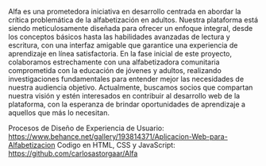 Alfa es una prometedora iniciativa en desarrollo centrada en abordar la crítica problemática de la alfabetización en adultos. Nuestra plataforma está siendo meticulosamente diseñada para ofrecer un enfoque integral, desde los conceptos básicos hasta las habilidades avanzadas de lectura y escritura, con una interfaz amigable que garantice una experiencia de aprendizaje en línea satisfactoria. En la fase inicial de este proyecto, colaboramos estrechamente con una alfabetizadora comunitaria comprometida con la educación de jóvenes y adultos, realizando investigaciones fundamentales para entender mejor las necesidades de nuestra audiencia objetivo. Actualmente, buscamos socios que compartan nuestra visión y estén interesados en contribuir al desarrollo web de la plataforma, con la esperanza de brindar oportunidades de aprendizaje a aquellos que más lo necesitan.

Procesos de Diseño de Experiencia de Usuario: https://www.behance.net/gallery/193814371/Aplicacion-Web-para-Alfabetizacion
Codigo en HTML, CSS y JavaScript: https://github.com/carlosastorgaar/Alfa

